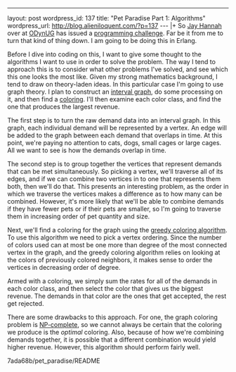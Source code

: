 --- 
layout: post
wordpress_id: 137
title: "Pet Paradise Part 1: Algorithms"
wordpress_url: http://blog.alieniloquent.com/?p=137
--- |+
So [Jay Hannah][1] over at [ODynUG][2] has issued a [programming
challenge][3]. Far be it from me to turn that kind of thing down. I am going
to be doing this in Erlang.

Before I dive into coding on this, I want to give some thought to the
algorithms I want to use in order to solve the problem. The way I tend to
approach this is to consider what other problems I've solved, and see which
this one looks the most like. Given my strong mathematics background, I tend
to draw on theory-laden ideas. In this particular case I'm going to use graph
theory. I plan to construct an [interval graph][4], do some processing on it,
and then find a [coloring][5]. I'll then examine each color class, and find
the one that produces the largest revenue.

The first step is to turn the raw demand data into an interval graph. In this
graph, each individual demand will be represented by a vertex. An edge will be
added to the graph between each demand that overlaps in time. At this point,
we're paying no attention to cats, dogs, small cages or large cages. All we
want to see is how the demands overlap in time.

The second step is to group together the vertices that represent demands that
can be met simultaneously. So picking a vertex, we'll traverse all of its
edges, and if we can combine two vertices in to one that represents them both,
then we'll do that. This presents an interesting problem, as the order in
which we traverse the vertices makes a difference as to how many can be
combined. However, it's more likely that we'll be able to combine demands if
they have fewer pets or if their pets are smaller, so I'm going to traverse
them in increasing order of pet quantity and size.

Next, we'll find a coloring for the graph using the [greedy coloring
algorithm][6]. To use this algorithm we need to pick a vertex ordering. Since
the number of colors used can at most be one more than degree of the most
connected vertex in the graph, and the greedy coloring algorithm relies on
looking at the colors of previously colored neighbors, it makes sense to order
the vertices in decreasing order of degree.

Armed with a coloring, we simply sum the rates for all of the demands in each
color class, and then select the color that gives us the biggest revenue. The
demands in that color are the ones that get accepted, the rest get rejected.

There are some drawbacks to this approach. For one, the graph coloring problem
is [NP-complete][7], so we cannot always be certain that the coloring we
produce is the _optimal_ coloring. Also, because of how we're combining
demands together, it is possible that a different combination would yield
higher revenue. However, this algorithm should perform fairly well.

   [1]: http://jays.net

   [2]: http://odynug.kicks-ass.org

   [3]: http://github.com/stesla/odynug/blob/3d3d75cc4d70b189c625579ce841de3ce
7ada68b/pet_paradise/README

   [4]: http://en.wikipedia.org/wiki/Interval_graph

   [5]: http://en.wikipedia.org/wiki/Graph_coloring

   [6]: http://en.wikipedia.org/wiki/Greedy_coloring

   [7]: http://en.wikipedia.org/wiki/NP-complete

